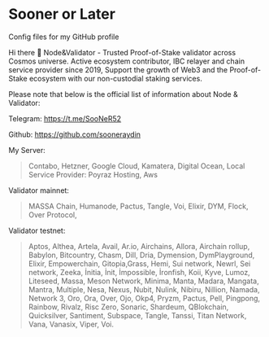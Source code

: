 # Sooner or Later
Config files for my GitHub profile

Hi there 👋
Node&Validator - Trusted Proof-of-Stake validator across Cosmos universe. Active ecosystem contributor, IBC relayer and chain service provider since 2019, Support the growth of Web3 and the Proof-of-Stake ecosystem with our non-custodial staking services.

Please note that below is the official list of information about Node & Validator:


Telegram: https://t.me/SooNeR52

Github: https://github.com/sooneraydin

My Server:
> Contabo, Hetzner, Google Cloud, Kamatera, Digital Ocean, Local Service Provider: Poyraz Hosting, Aws

Validator mainnet:

> MASSA Chain,
> Humanode,
> Pactus,
> Tangle,
> Voi,
> Elixir,
> DYM,
> Flock,
> Over Protocol,
> 


Validator testnet:

> Aptos, Althea, Artela, Avail, Ar.io, Airchains, Allora, Airchain rollup, Babylon, Bitcountry, Chasm, Dill, Dria, Dymension, DymPlayground, Elixir, Empowerchain, Gitopia,Grass, Hemi, Sui network, Newrl, Sei network, Zeeka, İnitia, İnit, İmpossible, İronfish, Koii, Kyve, Lumoz, Liteseed, Massa, Meson Network, Minima, Manta, Madara, Mangata, Mantra, Multiple, Nesa, Nexus,  Nubit, Nulink, Nibiru, Nillion, Namada, Network 3, Oro, Ora, Over, Ojo, Okp4, Pryzm, Pactus, Pell, Pingpong, Rainbow, Rivalz, Risc Zero, Sonaric, Shardeum, QBlokchain, Quicksilver, Santiment, Subspace, Tangle, Tanssi, Titan Network, Vana, Vanasix, Viper, Voi.

